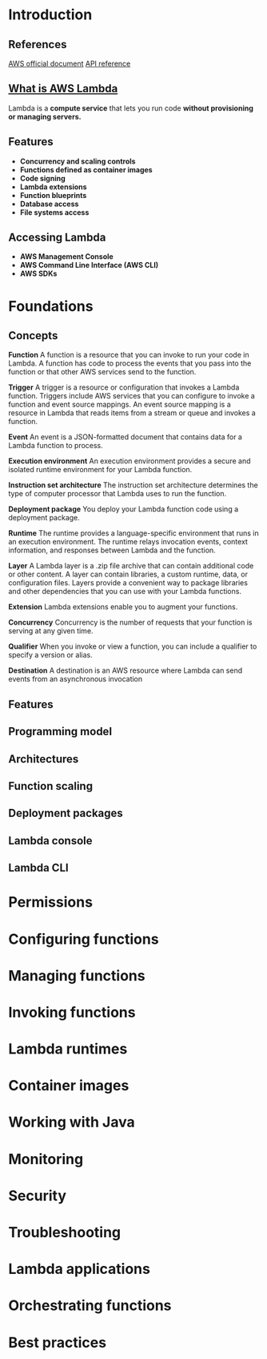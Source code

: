 # Introduction
## References
[AWS official document](https://docs.aws.amazon.com/lambda/latest/dg/welcome.html)
[API reference](https://docs.aws.amazon.com/lambda/latest/dg/API_Reference.html)

## [What is AWS Lambda](https://docs.aws.amazon.com/lambda/latest/dg/welcome.html)
Lambda is a **compute service** that lets you run code **without provisioning or managing servers.**

## Features
 - **Concurrency and scaling controls**
 - **Functions defined as container images**
 - **Code signing**
 - **Lambda extensions**
 - **Function blueprints**
 - **Database access**
 - **File systems access**

## Accessing Lambda
 - **AWS Management Console**
 - **AWS Command Line Interface (AWS CLI)**
 - **AWS SDKs**

# Foundations
## Concepts
**Function**
A function is a resource that you can invoke to run your code in Lambda. A function has code to process the events that you pass into the function or that other AWS services send to the function.

**Trigger**
A trigger is a resource or configuration that invokes a Lambda function.
Triggers include AWS services that you can configure to invoke a function and event source mappings.
An event source mapping is a resource in Lambda that reads items from a stream or queue and invokes a function.

**Event**
 An event is a JSON-formatted document that contains data for a Lambda function to process.

**Execution environment**
An execution environment provides a secure and isolated runtime environment for your Lambda function.

**Instruction set architecture**
The instruction set architecture determines the type of computer processor that Lambda uses to run the function.

**Deployment package**
You deploy your Lambda function code using a deployment package.

**Runtime**
The runtime provides a language-specific environment that runs in an execution environment.
The runtime relays invocation events, context information, and responses between Lambda and the function.

**Layer**
A Lambda layer is a .zip file archive that can contain additional code or other content. A layer can contain libraries, a custom runtime, data, or configuration files.
Layers provide a convenient way to package libraries and other dependencies that you can use with your Lambda functions.


**Extension**
Lambda extensions enable you to augment your functions.

**Concurrency**
Concurrency is the number of requests that your function is serving at any given time.

**Qualifier**
When you invoke or view a function, you can include a qualifier to specify a version or alias.

**Destination**
A destination is an AWS resource where Lambda can send events from an asynchronous invocation

## Features
## Programming model
## Architectures
## Function scaling
## Deployment packages
## Lambda console
## Lambda CLI
# Permissions
# Configuring functions
# Managing functions
# Invoking functions
# Lambda runtimes
# Container images
# Working with Java
# Monitoring
# Security
# Troubleshooting
# Lambda applications
# Orchestrating functions
# Best practices
<!--stackedit_data:
eyJoaXN0b3J5IjpbNTkzODYyMzI0LC0xNjQ5NTUyNjcyXX0=
-->